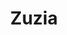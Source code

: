 ---
title: Zuzia
description: Każdą wolną chwile spędza robiąc gwiazdy i inne szpagaty. W górach uwielbia postoje, podczas którch delektuje się kotletami.
order: 4
cover_image: zuzia.jpg
---